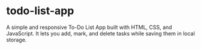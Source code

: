 # todo-list-app
A simple and responsive To-Do List App built with HTML, CSS, and JavaScript. It lets you add, mark, and delete tasks while saving them in local storage.
